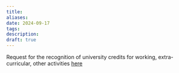 ```yaml
---
title: 
aliases: 
date: 2024-09-17
tags: 
description:
draft: true
---
```



Request for the recognition of university credits for working, extra-curricular, other activities [here](https://corsi.unibo.it/2cycle/artificial-intelligence/recognition-of-work-activities-as-a-curricular-internship)

